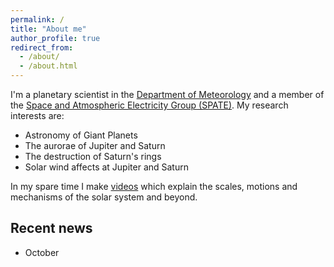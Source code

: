 ```yaml
---
permalink: /
title: "About me"
author_profile: true
redirect_from: 
  - /about/
  - /about.html
---
```


I'm a planetary scientist in the [Department of Meteorology](https://research.reading.ac.uk/meteorology/ "Department of Meteorology") and a member of the [Space and Atmospheric Electricity Group (SPATE)](https://research.reading.ac.uk/met-spate/). My research interests are:

* Astronomy of Giant Planets
* The aurorae of Jupiter and Saturn
* The destruction of Saturn's rings
* Solar wind affects at Jupiter and Saturn

In my spare time I make [videos]([https://youtube.com](https://www.youtube.com/@Interplanetary)) which explain the scales, motions and mechanisms of the solar system and beyond.

## Recent news

* October
